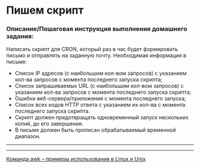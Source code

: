 # Пишем скрипт

### Описание/Пошаговая инструкция выполнения домашнего задания:

Написать скрипт для CRON, который раз в час будет формировать письмо и отправлять на заданную почту.
Необходимая информация в письме:

  *  Список IP адресов (с наибольшим кол-вом запросов) с указанием кол-ва запросов c момента последнего запуска скрипта;
  *  Список запрашиваемых URL (с наибольшим кол-вом запросов) с указанием кол-ва запросов c момента последнего запуска скрипта;
  *  Ошибки веб-сервера/приложения c момента последнего запуска;
  *  Список всех кодов HTTP ответа с указанием их кол-ва с момента последнего запуска скрипта.
  *  Скрипт должен предотвращать одновременный запуск нескольких копий, до его завершения.
  *  В письме должен быть прописан обрабатываемый временной диапазон.

---



---
[Команда awk – примеры использования в Linux и Unix](https://habr.com/ru/company/ruvds/blog/665084/)